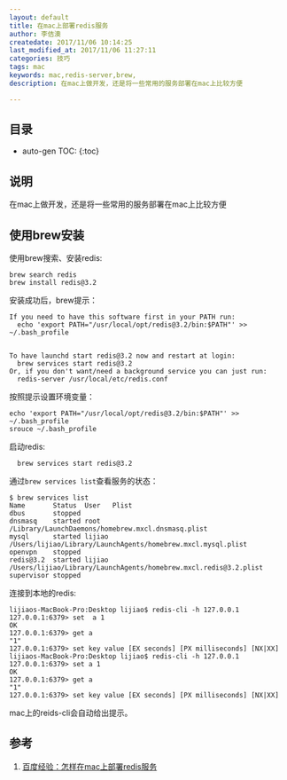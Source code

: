```yaml
---
layout: default
title: 在mac上部署redis服务
author: 李佶澳
createdate: 2017/11/06 10:14:25
last_modified_at: 2017/11/06 11:27:11
categories: 技巧
tags: mac
keywords: mac,redis-server,brew,
description: 在mac上做开发，还是将一些常用的服务部署在mac上比较方便

---
```


## 目录
* auto-gen TOC:
{:toc}

## 说明 

在mac上做开发，还是将一些常用的服务部署在mac上比较方便

## 使用brew安装

使用brew搜索、安装redis:

	brew search redis
	brew install redis@3.2

安装成功后，brew提示：

	If you need to have this software first in your PATH run:
	  echo 'export PATH="/usr/local/opt/redis@3.2/bin:$PATH"' >> ~/.bash_profile
	
	
	To have launchd start redis@3.2 now and restart at login:
	  brew services start redis@3.2
	Or, if you don't want/need a background service you can just run:
	  redis-server /usr/local/etc/redis.conf

按照提示设置环境变量：

	echo 'export PATH="/usr/local/opt/redis@3.2/bin:$PATH"' >> ~/.bash_profile
	srouce ~/.bash_profile

启动redis:

	  brew services start redis@3.2

通过`brew services list`查看服务的状态：

	$ brew services list
	Name       Status  User   Plist
	dbus       stopped
	dnsmasq    started root   /Library/LaunchDaemons/homebrew.mxcl.dnsmasq.plist
	mysql      started lijiao /Users/lijiao/Library/LaunchAgents/homebrew.mxcl.mysql.plist
	openvpn    stopped
	redis@3.2  started lijiao /Users/lijiao/Library/LaunchAgents/homebrew.mxcl.redis@3.2.plist
	supervisor stopped

连接到本地的redis:

	lijiaos-MacBook-Pro:Desktop lijiao$ redis-cli -h 127.0.0.1
	127.0.0.1:6379> set  a 1
	OK
	127.0.0.1:6379> get a
	"1"
	127.0.0.1:6379> set key value [EX seconds] [PX milliseconds] [NX|XX]
	lijiaos-MacBook-Pro:Desktop lijiao$ redis-cli -h 127.0.0.1
	127.0.0.1:6379> set a 1
	OK
	127.0.0.1:6379> get a
	"1"
	127.0.0.1:6379> set key value [EX seconds] [PX milliseconds] [NX|XX]

mac上的reids-cli会自动给出提示。

## 参考

1. [百度经验：怎样在mac上部署redis服务][1]

[1]: http://jingyan.baidu.com/article/d5a880ebdbed2113f047cc4e.html  "百度经验：怎样在mac上部署redis服务" 
